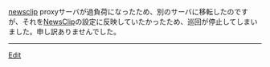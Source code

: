 ---
---
[newsclip](/newsclip)
proxyサーバが過負荷になったため、別のサーバに移転したのですが、それを[NewsClip](/NewsClip)の設定に反映していたかったため、巡回が停止してしまいました。申し訳ありませんでした。




----
[Edit](https://github.com/vitroid/vitroid.github.io/edit/master/MD/NewsClip_2006-5-19.md)
